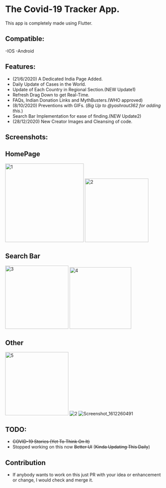 # The Covid-19 Tracker App.

This app is completely made using Flutter.

## Compatible:
-IOS
-Android

## Features:
- (21/6/2020) A Dedicated India Page Added.
- Daily Update of Cases in the World.
- Update of Each Country in Regional Section.(NEW Update1)
- Refresh Drag Down to get Real-Time.
- FAQs, Indian Donation Links and MythBusters.(WHO approved)
- (8/10/2020) Preventions with GIFs. (*_Big Up to @yashraut362 for adding this._*)
- Search Bar Implementation for ease of finding.(NEW Update2)
- (28/12/2020) New Creator Images and Cleansing of code.

## Screenshots:
   ## HomePage
   
<img width="251" alt="1" src="https://user-images.githubusercontent.com/45462725/85569512-38837680-b650-11ea-9a35-976f7d58869b.PNG">  <img width="203" alt="2" src="https://user-images.githubusercontent.com/45462725/85569508-37eae000-b650-11ea-8548-1faa1a3c80b2.PNG">
   
   ## Search Bar

<img width="202" alt="3" src="https://user-images.githubusercontent.com/45462725/85569504-37eae000-b650-11ea-9c17-a31d6fa0b9a2.PNG">        <img width="197" alt="4" src="https://user-images.githubusercontent.com/45462725/85569497-36b9b300-b650-11ea-83ec-7f139efbdd92.PNG">

   ## Other

<img width="202" alt="5" src="https://user-images.githubusercontent.com/45462725/85569514-391c0d00-b650-11ea-91f1-3ddcafd9a4e7.PNG">      ![2](https://user-images.githubusercontent.com/45462725/95443308-0afdd700-097a-11eb-8c80-309859f8dc08.png)    ![Screenshot_1612260491](https://user-images.githubusercontent.com/45462725/106585332-3762e200-656d-11eb-8479-b40f6abdb3d4.png) 


## TODO:
- ~~COVID-19 Stories (Yet To Think On It)~~
- Stopped working on this now ~~Better UI~~ (~~Kinda Updating This Daily~~)

## Contribution
- If anybody wants to work on this just PR with your idea or enhancement or change, I would check and merge it. 

